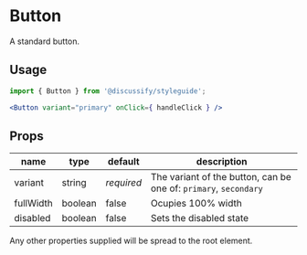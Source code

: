 # Button

A standard button.

## Usage

```jsx
import { Button } from '@discussify/styleguide';

<Button variant="primary" onClick={ handleClick } />
```

## Props

| name | type | default | description |
| ---- | ---- | ------- | ----------- |
| variant | string | *required* | The variant of the button, can be one of: `primary`, `secondary` |
| fullWidth | boolean | false | Ocupies 100% width |
| disabled | boolean | false | Sets the disabled state |

Any other properties supplied will be spread to the root element.

